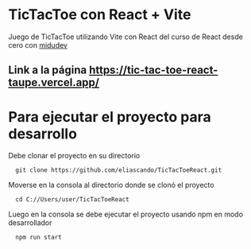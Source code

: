 # TicTacToe con React + Vite

Juego de TicTacToe utilizando Vite con React del curso de React desde cero con [midudev](https://github.com/midudev)

Link a la página https://tic-tac-toe-react-taupe.vercel.app/
---

# Para ejecutar el proyecto para desarrollo

Debe clonar el proyecto en su directorio
```
  git clone https://github.com/eliascando/TicTacToeReact.git
```
Moverse en la consola al directorio donde se clonó el proyecto
```
  cd C://Users/user/TicTacToeReact
```
Luego en la consola se debe ejecutar el proyecto usando npm en modo desarrollador
```
  npm run start
```

